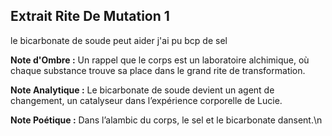 ## Extrait Rite De Mutation 1

le bicarbonate de soude peut aider j'ai pu bcp de sel

**Note d'Ombre :** Un rappel que le corps est un laboratoire alchimique, où chaque substance trouve sa place dans le grand rite de transformation.

**Note Analytique :** Le bicarbonate de soude devient un agent de changement, un catalyseur dans l’expérience corporelle de Lucie.

**Note Poétique :** Dans l’alambic du corps, le sel et le bicarbonate dansent.\n